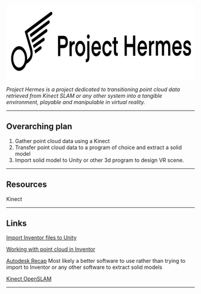 <img src="pictures/projecthermesflat.png" height="200">

*Project Hermes is a project dedicated to transitioning point cloud data retrieved from Kinect SLAM or any other system into a tangible environment, playable and manipulable in virtual reality.*

---
## Overarching plan

1. Gather point cloud data using a Kinect
2. Transfer point cloud data to a program of choice and extract a solid model
3. Import solid model to Unity or other 3d program to design VR scene.

---
## Resources    

Kinect

---
## Links

[Import Inventor files to Unity](https://answers.unity.com/questions/43758/what-is-the-best-way-to-import-inventor-files-to-u.html)

[Working with point cloud in Inventor](https://www.youtube.com/watch?v=jUOXGdjlGOs)

[Autodesk Recap](https://www.autodesk.com/products/recap/overview)
Most likely a better software to use rather than trying to import to Inventor or any other software to extract solid models

[Kinect OpenSLAM](https://github.com/OpenSLAM-org/openslam_rgbdslam)
___